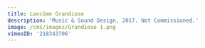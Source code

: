 ```yaml
---
title: Lancôme Grandiose
description: 'Music & Sound Design, 2017. Not Commissioned.'
image: /cms/images/Grandiose 1.png
vimeoID: '218343706'
---
```





